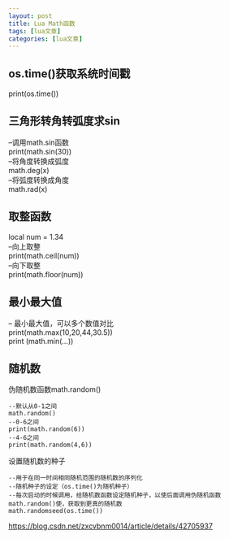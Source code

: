 ```yaml
---
layout: post
title: Lua Math函数 
tags: [lua文章]
categories: [lua文章]
---
```

## os.time()获取系统时间戳

print(os.time())

## 三角形转角转弧度求sin

–调用math.sin函数  
print(math.sin(30))  
–将角度转换成弧度  
math.deg(x)  
–将弧度转换成角度  
math.rad(x)

## 取整函数

local num = 1.34  
–向上取整  
print(math.ceil(num))  
–向下取整  
print(math.floor(num))

## 最小最大值

– 最小最大值，可以多个数值对比  
print(math.max(10,20,44,30.5))  
print (math.min(…))

## 随机数

伪随机数函数math.random()

    
    
    --默认从0-1之间
    math.random()
    --0-6之间
    print(math.random(6))
    --4-6之间
    print(math.random(4,6))
    

设置随机数的种子

    
    
    --用于在同一时间相同随机范围的随机数的序列化
    --随机种子的设定（os.time()为随机种子）
    --每次启动的时候调用，给随机数函数设定随机种子，以使后面调用伪随机函数math.random()使，获取到更真的随机数
    math.randomseed(os.time())
    

<https://blog.csdn.net/zxcvbnm0014/article/details/42705937>